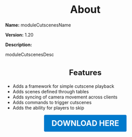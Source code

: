<h1 style="text-align:center; font-size:2rem; font-weight:bold;">About</h1>

**Name:**
moduleCutscenesName

**Version:**
1.20

**Description:**

moduleCutscenesDesc

<h2 style="text-align:center; font-size:1.5rem; font-weight:bold;">Features</h2>

- Adds a framework for simple cutscene playback
- Adds scenes defined through tables
- Adds syncing of camera movement across clients
- Adds commands to trigger cutscenes
- Adds the ability for players to skip





<p align="center"><a href="https://github.com/LiliaFramework/Modules/raw/refs/heads/gh-pages/cutscenes.zip" style="display:inline-block;padding:12px 24px;font-size:1.5rem;font-weight:bold;text-decoration:none;color:#fff;background-color:var(--md-primary-fg-color,#007acc);border-radius:4px;">DOWNLOAD HERE</a></p>